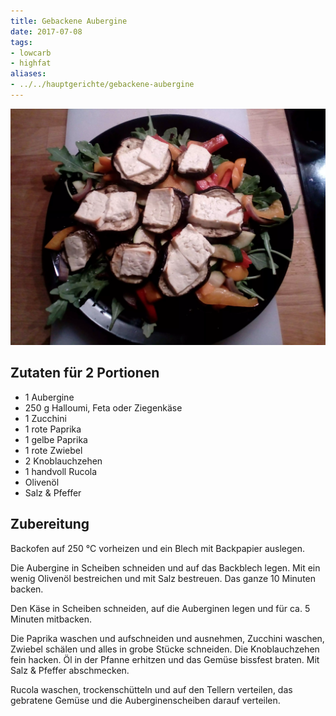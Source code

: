 ```yaml
---
title: Gebackene Aubergine
date: 2017-07-08
tags:
- lowcarb
- highfat
aliases:
- ../../hauptgerichte/gebackene-aubergine
---
```


![](/img/gebackene-aubergine.webp)

## Zutaten für 2 Portionen
- 1     Aubergine
- 250 g Halloumi, Feta oder Ziegenkäse
- 1     Zucchini
- 1     rote Paprika
- 1     gelbe Paprika
- 1     rote Zwiebel
- 2     Knoblauchzehen
- 1     handvoll Rucola
- Olivenöl
- Salz & Pfeffer

## Zubereitung
Backofen auf 250 °C  vorheizen und ein Blech mit Backpapier auslegen.

Die Aubergine in Scheiben schneiden und auf das Backblech legen. Mit ein wenig Olivenöl bestreichen und mit Salz bestreuen. Das ganze 10 Minuten backen.

Den Käse in Scheiben schneiden, auf die Auberginen legen und für ca. 5 Minuten mitbacken.

Die Paprika waschen und aufschneiden und ausnehmen, Zucchini waschen, Zwiebel schälen und alles in grobe Stücke schneiden. Die Knoblauchzehen fein hacken. Öl in der Pfanne erhitzen und das Gemüse bissfest braten. Mit Salz & Pfeffer abschmecken.

Rucola waschen, trockenschütteln und auf den Tellern verteilen, das gebratene Gemüse und die Auberginenscheiben darauf verteilen.
